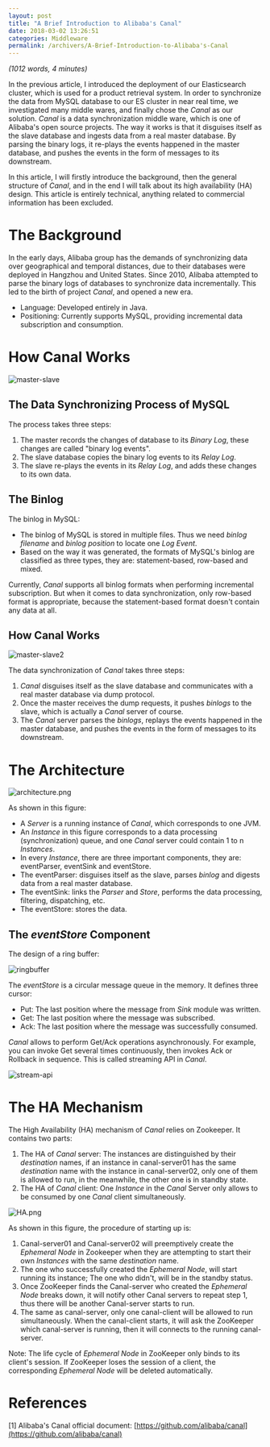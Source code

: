 ```yaml
---
layout: post
title: "A Brief Introduction to Alibaba's Canal"
date: 2018-03-02 13:26:51
categories: Middleware
permalink: /archivers/A-Brief-Introduction-to-Alibaba's-Canal
---
```


_(1012 words, 4 minutes)_

In the previous article, I introduced the deployment of our Elasticsearch cluster, which is used for a product retrieval system. In order to synchronize the data from MySQL database to our ES cluster in near real time, we investigated many middle wares, and finally chose the _Canal_ as our solution. _Canal_ is a data synchronization middle ware, which is one of Alibaba's open source projects. The way it works is that it disguises itself as the slave database and ingests data from a real master database. By parsing the binary logs, it re-plays the events happened in the master database, and pushes the events in the form of messages to its downstream.  

In this article, I will firstly introduce the background, then the general structure of _Canal_, and in the end I will talk about its high availability (HA) design. This article is entirely technical, anything related to commercial information has been excluded.  

<!--more-->

# The Background 

In the early days, Alibaba group has the demands of synchronizing data over geographical and temporal distances, due to their databases were deployed in Hangzhou and United States. Since 2010, Alibaba attempted to parse the binary logs of databases to synchronize data incrementally. This led to the birth of project _Canal_, and opened a new era.

- Language: Developed entirely in Java.
- Positioning: Currently supports MySQL, providing incremental data subscription and consumption.

# How Canal Works

![master-slave](https://github.com/ZhongyangMA/images/raw/master/alibaba-canal/master-slave1.jpg)

## The Data Synchronizing Process of MySQL

The process takes three steps:

1. The master records the changes of database to its _Binary Log_, these changes are called "binary log events".
2. The slave database copies the binary log events to its _Relay Log_.
3. The slave re-plays the events in its _Relay Log_, and adds these changes to its own data.

## The Binlog

The binlog in MySQL:

- The binlog of MySQL is stored in multiple files. Thus we need _binlog filename_ and _binlog position_ to locate one _Log Event_.
- Based on the way it was generated, the formats of MySQL's binlog are classified as three types, they are: statement-based, row-based and mixed.

Currently, _Canal_ supports all binlog formats when performing incremental subscription. But when it comes to data synchronization, only row-based format is appropriate, because the statement-based format doesn't contain any data at all.

## How Canal Works

![master-slave2](https://github.com/ZhongyangMA/images/raw/master/alibaba-canal/master-slave2.jpg)

The data synchronization of _Canal_ takes three steps:

1. _Canal_ disguises itself as the slave database and communicates with a real master database via dump protocol.
2. Once the master receives the dump requests, it pushes _binlogs_ to the slave, which is actually a _Canal_ server of course.
3. The _Canal_ server parses the _binlogs_, replays the events happened in the master database, and pushes the events in the form of messages to its downstream.

# The Architecture

![architecture.png](https://github.com/ZhongyangMA/images/raw/master/alibaba-canal/architecture.png)

As shown in this figure:

- A _Server_ is a running instance of _Canal_, which corresponds to one JVM.
- An _Instance_ in this figure corresponds to a data processing (synchronization) queue, and one _Canal_ server could contain 1 to n _Instances_. 
- In every _Instance_, there are three important components, they are: eventParser, eventSink and eventStore.
- The eventParser: disguises itself as the slave, parses _binlog_ and digests data from a real master database.
- The eventSink: links the _Parser_ and _Store_, performs the data processing, filtering, dispatching, etc.
- The eventStore: stores the data.

## The _eventStore_ Component
The design of a ring buffer:

![ringbuffer](https://github.com/ZhongyangMA/images/raw/master/alibaba-canal/ringbuff1.png)

The _eventStore_ is a circular message queue in the memory. It defines three cursor:

- Put: The last position where the message from _Sink_ module was written.
- Get: The last position where the message was subscribed.
- Ack: The last position where the message was successfully consumed.

_Canal_ allows to perform Get/Ack operations asynchronously. For example, you can invoke Get several times continuously, then invokes Ack or Rollback in sequence. This is called streaming API in _Canal_.

![stream-api](https://github.com/ZhongyangMA/images/raw/master/alibaba-canal/buffer2.jpg)

# The HA Mechanism

The High Availability (HA) mechanism of _Canal_ relies on Zookeeper. It contains two parts:

1. The HA of _Canal_ server: The instances are distinguished by their _destination_ names, if an instance in canal-server01 has the same _destination_ name with the instance in canal-server02, only one of them is allowed to run, in the meanwhile, the other one is in standby state.
2. The HA of _Canal_ client: One _Instance_ in the _Canal_ Server only allows to be consumed by one _Canal_ client simultaneously.

![HA.png](https://github.com/ZhongyangMA/images/raw/master/alibaba-canal/HA.png)

As shown in this figure, the procedure of starting up is: 

1. Canal-server01 and Canal-server02 will preemptively create the _Ephemeral Node_ in Zookeeper when they are attempting to start their own _Instances_ with the same _destination_ name. 
2. The one who successfully created the _Ephemeral Node_, will start running its instance; The one who didn't, will be in the standby status.
3. Once ZooKeeper finds the Canal-server who created the _Ephemeral Node_ breaks down, it will notify other Canal servers to repeat step 1, thus there will be another Canal-server starts to run.
4. The same as canal-server, only one canal-client will be allowed to run simultaneously. When the canal-client starts, it will ask the ZooKeeper which canal-server is running, then it will connects to the running canal-server.

Note: The life cycle of _Ephemeral Node_ in ZooKeeper only binds to its client's session. If ZooKeeper loses the session of a client, the corresponding _Ephemeral Node_ will be deleted automatically.

# References

[1] Alibaba's Canal official document: [https://github.com/alibaba/canal](https://github.com/alibaba/canal)  

